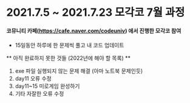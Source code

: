 # 2021.7.5 ~ 2021.7.23 모각코 7월 과정
#### 코뮤니티 카페(https://cafe.naver.com/codeuniv) 에서 진행한 모각코 참여

* 15일동안 하루에 한 문제씩 풀고 내 코드 업데이트

** 아직 완료하지 못한 것들 (2022년에 해야 할 목록) **
1. exe 파일 실행되지 않는 문제 해결 (아마 노트북 문제인듯)
2. day11 오류 수정
3. day11~15 미로게임 완성하기
4. 기타 자잘한 오류 수정
